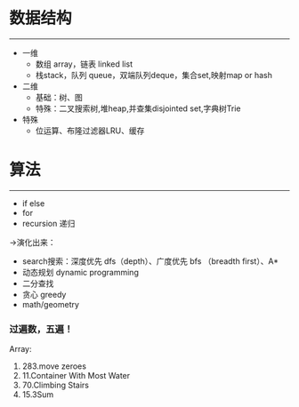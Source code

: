 # 数据结构
---
* 一维 
  * 数组 array，链表 linked list
  * 栈stack，队列 queue，双端队列deque，集合set,映射map or hash
* 二维 
  * 基础：树、图
  * 特殊：二叉搜索树,堆heap,并查集disjointed set,字典树Trie
* 特殊
  * 位运算、布隆过滤器LRU、缓存

# 算法
---
* if else
* for
* recursion 递归

->演化出来：
* search搜索：深度优先 dfs（depth）、广度优先 bfs （breadth first）、A* 
* 动态规划 dynamic programming
* 二分查找
* 贪心 greedy
* math/geometry


### 过遍数，五遍！

Array:
1. 283.move zeroes
2. 11.Container With Most Water
3. 70.Climbing Stairs
4. 15.3Sum
